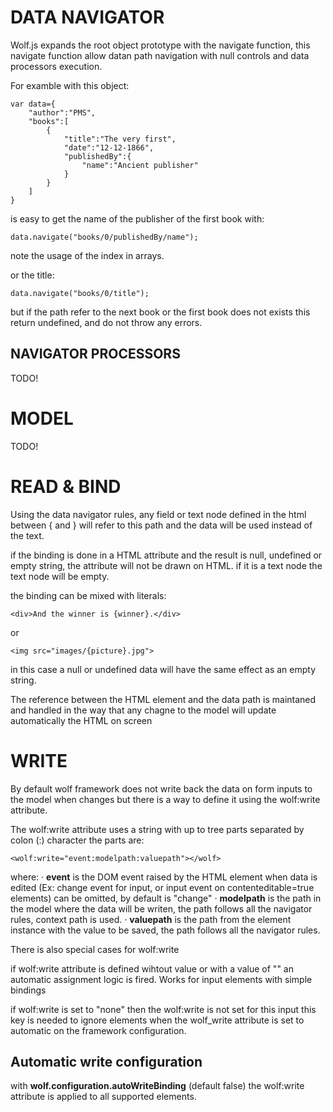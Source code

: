 # DATA NAVIGATOR

Wolf.js expands the root object prototype with the navigate function, this navigate function allow datan path navigation with null controls and data processors execution.

For examble with this object:

    var data={
        "author":"PMS",
        "books":[
            {
                "title":"The very first",
                "date":"12-12-1866",
                "publishedBy":{
                    "name":"Ancient publisher"
                }
            }
        ]
    }

is easy to get the name of the publisher of the first book with:

    data.navigate("books/0/publishedBy/name");

note the usage of the index in arrays.

or the title:

    data.navigate("books/0/title");

but if the path refer to the next book or the first book does not exists this return undefined, and do not throw any errors.

## NAVIGATOR PROCESSORS

TODO!

# MODEL

TODO!

# READ & BIND

Using the data navigator rules, any field or text node defined in the html between { and } will refer to this path and the data will be used instead of the text.

if the binding is done in a HTML attribute and the result is null, undefined or empty string, the attribute will not be drawn on HTML.
if it is a text node the text node will be empty.

the binding can be mixed with literals:

    <div>And the winner is {winner}.</div>

or

    <img src="images/{picture}.jpg">

in this case a null or undefined data will have the same effect as an empty string.

The reference between the HTML element and the data path is maintaned and handled in the way that any chagne to the model will update automatically the HTML on screen

# WRITE
By default wolf framework does not write back the data on form inputs to the model when changes but there is a way to define it using the wolf:write attribute.

The wolf:write attribute uses a string with up to tree parts separated by colon (:) character
the parts are:

    <wolf:write="event:modelpath:valuepath"></wolf>

where:
· __event__ is the DOM event raised by the HTML element when data is edited (Ex: change event for input, or input event on contenteditable=true elements) can be omitted, by default is "change"
· __modelpath__ is the path in the model where the data will be writen, the path follows all the navigator rules, context path is used.
· __valuepath__ is the path from the element instance with the value to be saved, the path follows all the navigator rules.

There is also special cases for wolf:write

if wolf:write attribute is defined wihtout value or with a value of "" an automatic assignment logic is fired. Works for input elements with simple bindings

if wolf:write is set to "none" then the wolf:write is not set for this input this key is needed to ignore elements when the wolf_write attribute is set to automatic on the framework configuration.

## Automatic write configuration

with __wolf.configuration.autoWriteBinding__ (default false) the wolf:write attribute is applied to all supported elements.